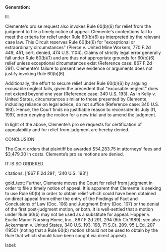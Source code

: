 **Generation:**

III.

Clemente's pro se request also invokes Rule 60(b)(6) for relief from the judgment to file a timely notice of appeal. Clemente's contentions fail to meet the criteria for relief under Rule 60(b)(6) as interpreted by the relevant case law. This Circuit reserves Rule 60(b)(6) for "exceptional or extraordinary circumstances" (Pierce v. United Mine Workers, 770 F.2d 449, 451, cert. denied, 474 U.S. 1104). Claims of strictly legal error generally fall under Rule 60(b)(1) and are thus not appropriate grounds for 60(b)(6) relief unless exceptional circumstances exist (Reference case: 867 F.2d 291). Clemente's failure to present new evidence or arguments does not justify invoking Rule 60(b)(6).

Additionally, the effort to secure relief under Rule 60(b)(6) by arguing excusable neglect fails, given the precedent that "excusable neglect" does not extend beyond one year (Reference case: 340 U.S. 193). As in Kelly v. United States, circumstances similar to those presented by Clemente, including reliance on legal advice, do not suffice (Reference case: 340 U.S. 193). Hence, the Court finds no justifiable reason to reconsider its July 31, 1997, order denying the motion for a new trial and to amend the judgment.

In light of the above, Clemente’s pro se requests for certification of appealability and for relief from judgment are hereby denied.

CONCLUSION

The Court orders that plaintiff be awarded $54,283.75 in attorneys’ fees and $3,479.30 in costs. Clemente’s pro se motions are denied.

IT IS SO ORDERED.

citations: ['867 F.2d 291', '340 U.S. 193']

gold_text: Further, Clemente moves the Court for relief from judgment in order to file a timely notice of appeal. It is apparent that Clemente is seeking to use Rule 60(b) in order to obtain relief which could have been obtained on direct appeal from either the entry of the Findings of Fact and Conclusions of Law (Doc. 106) and Judgment Entry (Doc. 107) or the denial of the first post-judgment motion, or both. It is well-settled that a motion under Rule 60(b) may not be used as a substitute for appeal. Hopper v. Euclid Manor Nursing Home, Inc., 867 F.2d 291, 294 (6th Cir.1989); see also Ackermann v. United States, 340 U.S. 193, 198, 71 S.Ct. 209, 95 L.Ed. 207 (1950) (noting that a Rule 60(b) motion should not be used to obtain by the Rule that which should have been sought via direct appeal).

label: 